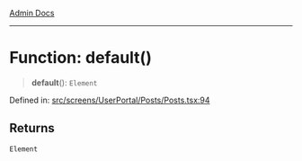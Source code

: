 [Admin Docs](/)

***

# Function: default()

> **default**(): `Element`

Defined in: [src/screens/UserPortal/Posts/Posts.tsx:94](https://github.com/PalisadoesFoundation/talawa-admin/blob/main/src/screens/UserPortal/Posts/Posts.tsx#L94)

## Returns

`Element`
